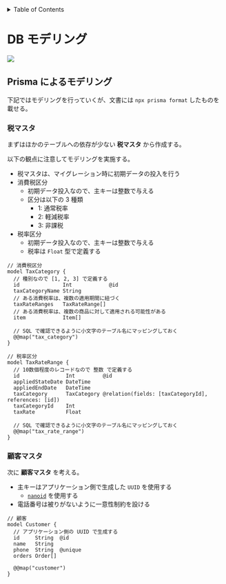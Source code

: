 <!-- START doctoc generated TOC please keep comment here to allow auto update -->
<!-- DON'T EDIT THIS SECTION, INSTEAD RE-RUN doctoc TO UPDATE -->
<details>
<summary>Table of Contents</summary>

- [DB モデリング](#db-%E3%83%A2%E3%83%87%E3%83%AA%E3%83%B3%E3%82%B0)
  - [Prisma によるモデリング](#prisma-%E3%81%AB%E3%82%88%E3%82%8B%E3%83%A2%E3%83%87%E3%83%AA%E3%83%B3%E3%82%B0)
    - [税マスタ](#%E7%A8%8E%E3%83%9E%E3%82%B9%E3%82%BF)

</details>
<!-- END doctoc generated TOC please keep comment here to allow auto update -->

# DB モデリング

![](https://github.com/KeisukeShimokawa/praha-challenges/blob/feature/task29-issue-95/database/29_modeling1/assets/task_1/sushi-v2.png)

## Prisma によるモデリング

下記ではモデリングを行っていくが、文書には `npx prisma format` したものを載せる。

### 税マスタ

まずはほかのテーブルへの依存が少ない **税マスタ** から作成する。

以下の観点に注意してモデリングを実施する。

- 税マスタは、マイグレーション時に初期データの投入を行う
- 消費税区分
  - 初期データ投入なので、主キーは整数で与える
  - 区分は以下の 3 種類
    - 1: 通常税率
    - 2: 軽減税率
    - 3: 非課税
- 税率区分
  - 初期データ投入なので、主キーは整数で与える
  - 税率は `Float` 型で定義する

```prisma
// 消費税区分
model TaxCategory {
  // 種別なので [1, 2, 3] で定義する
  id              Int            @id
  taxCategoryName String
  // ある消費税率は、複数の適用期間に紐づく
  taxRateRanges   TaxRateRange[]
  // ある消費税率は、複数の商品に対して適用される可能性がある
  item            Item[]

  // SQL で確認できるように小文字のテーブル名にマッピングしておく
  @@map("tax_category")
}

// 税率区分
model TaxRateRange {
  // 10数個程度のレコードなので 整数 で定義する
  id               Int         @id
  appliedStateDate DateTime
  appliedEndDate   DateTime
  taxCategory      TaxCategory @relation(fields: [taxCategoryId], references: [id])
  taxCategoryId    Int
  taxRate          Float

  // SQL で確認できるように小文字のテーブル名にマッピングしておく
  @@map("tax_rate_range")
}
```

### 顧客マスタ

次に **顧客マスタ** を考える。

- 主キーはアプリケーション側で生成した `UUID` を使用する
  - [`nanoid`](https://www.npmjs.com/package/nanoid) を使用する
- 電話番号は被りがないように一意性制約を設ける

```prisma
// 顧客
model Customer {
  // アプリケーション側の UUID で生成する
  id     String  @id
  name   String
  phone  String  @unique
  orders Order[]

  @@map("customer")
}
```

